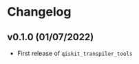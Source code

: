 # Changelog

<!--next-version-placeholder-->

## v0.1.0 (01/07/2022)

- First release of `qiskit_transpiler_tools`
